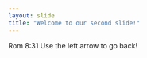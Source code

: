 ```yaml
---
layout: slide
title: "Welcome to our second slide!"
---
```

Rom 8:31
Use the left arrow to go back!
